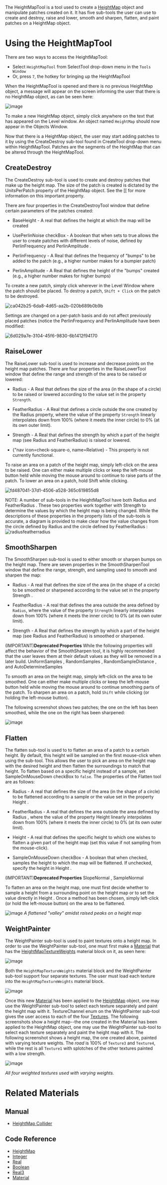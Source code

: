 The HeightMapTool is a tool used to create a [HeightMap](https://github.com/ZilchEngine/ZilchDocs/blob/master/zilch_editor_documentation/code_reference/class_reference/heightmap.markdown) object and manipulate patches created on it. It has five sub-tools the user can use to create and destroy, raise and lower, smooth and sharpen, flatten, and paint patches on a HeightMap object.

 # Using the HeightMapTool
There are two ways to access the HeightMapTool:

 - Select `HeightMapTool` from SelectTool drop-down menu in the `Tools Window`
 - Or, press `7`, the hotkey for bringing up the HeightMapTool

When the HeightMapTool is opened and there is no previous HeightMap object, a message will appear on the screen informing the user that there is no HeightMap object, as can be seen here:



![image](https://raw.githubusercontent.com/ZilchEngine/ZilchFiles/master/doc_files/47435.png)


To make a new HeightMap object, simply click anywhere on the text that has appeared on the Level window. An object named `HeightMap` should now appear in the Objects Window.

Now that there is a HeightMap object, the user may start adding patches to it by using the CreateDestroy sub-tool found in CreateTool drop-down menu within HeightMapTool. Patches are the segments of the HeightMap that can be altered through the HeightMapTool.

 ## CreateDestroy
The CreateDestroy sub-tool is used to create and destroy patches that make up the height map. The size of the patch is created is dictated by the UnitsPerPatch  property of the HeightMap object. See the [[ for more information on this important property.

There are four properties in the CreateDestroyTool window that define certain parameters of the patches created:

 - BaseHeight  - A real that defines the height at which the map will be created

 - UsePerlinNoise checkBox - A boolean that when sets to true allows the user to create patches with different levels of noise, defined by PerlinFrequency  and PerlinAmplitude .

 - PerlinFrequency  - A Real that defines the frequency of "bumps" to be added to the patch (e.g., a higher number makes for a bumpier patch)

 - PerlinAmplitude  - A Real that defines the height of the "bumps" created (e.g., a higher number makes for higher bumps)

To create a new patch, simply click wherever in the Level Window where the patch should be placed. To destroy a patch, `Shift + Click` on the patch to be destroyed.


![ca042b25-6da8-4d65-aa2b-020b689b0b9b](https://raw.githubusercontent.com/ZilchEngine/ZilchFiles/master/doc_files/47437.gif)


Settings are changed on a per-patch basis and do not affect previously placed patches (notice the PerlinFrequency  and PerlinAmplitude  have been modified:



![6d029a7e-3104-45f6-9830-6b1412f94170](https://raw.githubusercontent.com/ZilchEngine/ZilchFiles/master/doc_files/47441.gif)


 ## RaiseLower
The RaiseLower sub-tool is used to increase and decrease points on the height map patches. There are four properties in the RaiseLowerTool window that define the range and strength of the area to be raised or lowered:

 - Radius  - A Real that defines the size of the area (in the shape of a circle) to be raised or lowered according to the value set in the property `Strength`.

 - FeatherRadius  - A Real that defines a circle outside the one created by the Radius property, where the value of the property `Strength` linearly interpolates down from 100% (where it meets the inner circle) to 0% (at its own outer limit).

 - Strength  - A Real that defines the strength by which a part of the height map (see Radius and FeatherRadius) is raised or lowered.

 - {"nav icon=check-square-o, name=Relative} - This property is not currently functional.

To raise an area on a patch of the height map, simply left-click on the area to be raised. One can either make multiple clicks or keep the left-mouse button held while moving the mouse around to continue to raise parts of the patch. To lower an area on a patch, hold Shift while clicking.



![fd487041-37d1-4506-a528-365c619855d8](https://raw.githubusercontent.com/ZilchEngine/ZilchFiles/master/doc_files/47469.gif) 


NOTE:
 A number of sub-tools in the HeightMapTool have both Radius  and FeatherRadius . These two properties work together with Strength  to determine the values by which the height map is being changed. While the descriptions of these properties in the property lists of the sub-tools is accurate, a diagram is provided to make clear how the value changes from the circle defined by Radius  and the circle defined by FeatherRadius :
 ![radiusfeatherradius](https://raw.githubusercontent.com/ZilchEngine/ZilchFiles/master/doc_files/1036.png)

 ## SmoothSharpen
The SmoothSharpen sub-tool is used to either smooth or sharpen bumps on the height map. There are seven properties in the SmoothSharpenTool window that define the range, strength, and sampling used to smooth and sharpen the map:

 - Radius  - A real that defines the size of the area (in the shape of a circle) to be smoothed or sharpened according to the value set in the property Strength .

 - FeatherRadius  - A real that defines the area outside the area defined by `Radius`, where the value of the property `Strength` linearly interpolates down from 100% (where it meets the inner circle) to 0% (at its own outer limit).

 - Strength  - A Real that defines the strength by which a part of the height map (see Radius and FeatherRadius) is smoothed or sharpened.

(IMPORTANT)**Deprecated Properties** While the following properties will affect the behavior of the SmoothSharpen tool, it is highly recommended that the user leaves them at their default values as they will be removed in a later build.
 UniformSamples , RandomSamples , RandomSampleDistance , and
 AutoDetermineSamples 

To smooth an area on the height map, simply left-click on the area to be smoothed. One can either make multiple clicks or keep the left-mouse button held while moving the mouse around to continue smoothing parts of the patch. To sharpen an area on a patch, hold `Shift` while clicking (or holding the left-mouse button). 

The following screenshot shows two patches; the one on the left has been smoothed, while the one on the right has been sharpened:



![image](https://raw.githubusercontent.com/ZilchEngine/ZilchFiles/master/doc_files/47480.png)


 ## Flatten
The flatten sub-tool is used to to flatten an area of a patch to a certain height. By default, this height will be sampled on the first mouse-click when using the sub-tool. This allows the user to pick an area on the height map with the desired height and then flatten the surroundings to match that height. To flatten based on a specific height instead of a sample, set SampleOnMouseDown checkBox to `false`. The properties of the Flatten tool are as follows:

 - Radius  - A real that defines the size of the area (in the shape of a circle) to be flattened according to a sample or the value set in the property Height .

 - FeatherRadius  - A real that defines the area outside the area defined by Radius , where the value of the property Height  linearly interpolates down from 100% (where it meets the inner circle) to 0% (at its own outer limit).

 - Height  - A real that defines the specific height to which one wishes to flatten a given part of the height map (set this value if not sampling from the mouse-click).

 - SampleOnMouseDown checkBox - A boolean that when checked, samples the height to which the map will be flattened. If unchecked, specify the height in Height .

(IMPORTANT)**Deprecated Properties**
 SlopeNormal , SampleNormal 

To flatten an area on the height map, one must first decide whether to sample a height from a surrounding point on the height map or to set the value directly in Height . Once a method has been chosen, simply left-click (or hold the left-mouse button) on the area to be flattened.



![image](https://raw.githubusercontent.com/ZilchEngine/ZilchFiles/master/doc_files/47481.png) *A flattened "valley" amidst raised peaks on a height map*


 ## WeightPainter
The WeightPainter sub-tool is used to paint textures onto a height map. In order to use the WeightPainter sub-tool, one must first make a  [Material](https://github.com/ZilchEngine/ZilchDocs/blob/master/zilch_editor_documentation/zilchmanual/graphics/materials.markdown)  that has the  [HeightMapTextureWeights](https://github.com/ZilchEngine/ZilchDocs/blob/master/zilch_editor_documentation/code_reference/class_reference/heightmaptextureweights.markdown)  material block on it, as seen here:



![image](https://raw.githubusercontent.com/ZilchEngine/ZilchFiles/master/doc_files/47485.png)


Both the `HeightMapTextureWeights` material block and the WeightPainter sub-tool support four separate textures. The user must load each texture into the `HeightMapTextureWeights` material block.



![image](https://raw.githubusercontent.com/ZilchEngine/ZilchFiles/master/doc_files/47487.png)


Once this new [Material](https://github.com/ZilchEngine/ZilchDocs/blob/master/zilch_editor_documentation/zilchmanual/graphics/materials.markdown) has been applied to the [HeightMap](https://github.com/ZilchEngine/ZilchDocs/blob/master/zilch_editor_documentation/code_reference/class_reference/heightmap.markdown) object, one may use the WeightPainter sub-tool to select each texture separately and paint the height map with it. TextureChannel enum on the WeightPainter sub-tool gives the user access to each of the four [Textures](https://github.com/ZilchEngine/ZilchDocs/blob/master/zilch_editor_documentation/zilchmanual/graphics/adding_assets/adding_textures_and_sprites.markdown). The following screenshots show a height map--the one created in the Material has been applied to the HeightMap object, one may use the WeightPainter sub-tool to select each texture separately and paint the height map with it. The following screenshot shows a height map, the one created above, painted with varying texture weights. The *road* is 100% of `Texture3` and `Texture4`, while the rest is all `Texture1` with splotches of the other textures painted with a low strength.



![image](https://raw.githubusercontent.com/ZilchEngine/ZilchFiles/master/doc_files/47490.png)


*All four weighted textures used with varying weights.*



 # Related Materials
 ## Manual
- [HeightMap Collider](https://github.com/ZilchEngine/ZilchDocs/blob/master/zilch_editor_documentation/zilchmanual/physics/collision/heightmapcollider.markdown)

 ## Code Reference
- [HeightMap](https://github.com/ZilchEngine/ZilchDocs/blob/master/zilch_editor_documentation/code_reference/class_reference/heightmap.markdown) 
- [Integer](https://github.com/ZilchEngine/ZilchDocs/blob/master/zilch_editor_documentation/code_reference/nada_base_types/integer.markdown) 
- [Real](https://github.com/ZilchEngine/ZilchDocs/blob/master/zilch_editor_documentation/code_reference/nada_base_types/real.markdown) 
- [Boolean](https://github.com/ZilchEngine/ZilchDocs/blob/master/zilch_editor_documentation/code_reference/nada_base_types/boolean.markdown) 
- [Real3](https://github.com/ZilchEngine/ZilchDocs/blob/master/zilch_editor_documentation/code_reference/nada_base_types/real3.markdown) 
- [Material](https://github.com/ZilchEngine/ZilchDocs/blob/master/zilch_editor_documentation/code_reference/class_reference/material.markdown) 

 

 